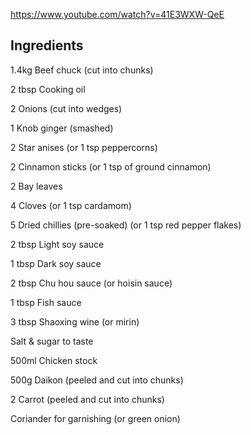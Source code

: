 https://www.youtube.com/watch?v=41E3WXW-QeE

## Ingredients

1.4kg Beef chuck (cut into chunks)

2 tbsp Cooking oil

2 Onions (cut into wedges)

1 Knob ginger (smashed)

2 Star anises (or 1 tsp peppercorns)

2 Cinnamon sticks (or 1 tsp of ground cinnamon)

2 Bay leaves

4 Cloves (or 1 tsp cardamom)

5 Dried chillies (pre-soaked) (or 1 tsp red pepper flakes)

2 tbsp Light soy sauce

1 tbsp Dark soy sauce

2 tbsp Chu hou sauce (or hoisin sauce)

1 tbsp Fish sauce

3 tbsp Shaoxing wine (or mirin)

Salt & sugar to taste

500ml Chicken stock

500g Daikon (peeled and cut into chunks)

2 Carrot (peeled and cut into chunks)

Coriander for garnishing (or green onion)
